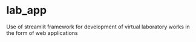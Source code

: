 # lab_app
Use of streamlit framework for development of virtual laboratory works in the form of web applications
